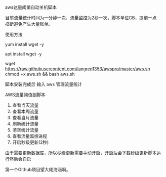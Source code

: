 aws达量阈值自动关机脚本

目前流量统计时间为一分钟一次，流量监控为2秒一次，脚本单位GB，提前一点掐断避免产生大量账单。

使用方法

yum install wget -y

apt install wget -y

wget https://raw.githubusercontent.com/langren1353/awspro/master/aws.sh  
chmod +x aws.sh && bash aws.sh

脚本安装完成后 输入 aws 管理流量统计

AWS流量阈值副脚本

1. 查看当天流量
2. 查看本周流量
3. 查看当月流量
4. 刷新统计流量
5. 清空统计流量
6. 查看流量监控进程
7. 开启秒级更新(2秒)

由于需要更新数据库，所以秒级更新需要手动开启，开启后会下载秒级更新脚本运行然后会自启

第一个Github项目望大佬海涵啊。
